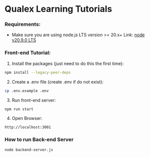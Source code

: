 # Qualex Learning Tutorials


### Requirements:
- Make sure you are using node.js LTS version >= 20.x+ Link: [node v20.9.0 LTS](https://nodejs.org/dist/v20.9.0/node-v20.9.0-x64.msi)

### Front-end Tutorial:

1. Install the packages (just need to do this the first time):

```bash
npm install --legacy-peer-deps
```
2. Create a .env file (create .env if do not exist):

```bash
cp .env.example .env
```
3. Run front-end server:

```bash
npm run start
```

4. Open Browser:

```shell
http://localhost:3001
```

### How to run Back-end Server

```bash
node backend-server.js
```
